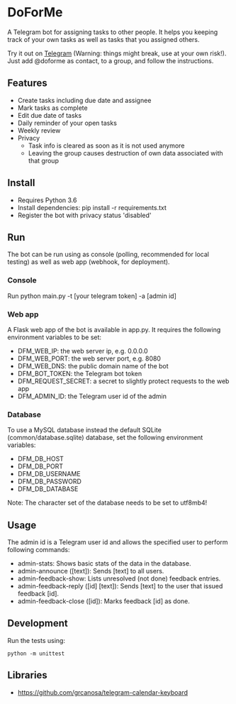 DoForMe
=======

A Telegram bot for assigning tasks to other people.
It helps you keeping track of your own tasks as well as tasks that you assigned others.

Try it out on [Telegram](https://telegram.me/doformebot) (Warning: things might break, use at your own risk!).
Just add @doforme as contact, to a group, and follow the instructions.

Features
--------

* Create tasks including due date and assignee
* Mark tasks as complete
* Edit due date of tasks
* Daily reminder of your open tasks
* Weekly review
* Privacy
  * Task info is cleared as soon as it is not used anymore
  * Leaving the group causes destruction of own data associated with that group


Install
-------

* Requires Python 3.6
* Install dependencies: pip install -r requirements.txt
* Register the bot with privacy status 'disabled'


Run
---

The bot can be run using as console (polling, recommended for local testing)
as well as web app (webhook, for deployment).

### Console

Run python main.py -t [your telegram token] -a [admin id]

### Web app

A Flask web app of the bot is available in app.py. It requires the following environment variables to be set:
* DFM_WEB_IP: the web server ip, e.g. 0.0.0.0
* DFM_WEB_PORT: the web server port, e.g. 8080
* DFM_WEB_DNS: the public domain name of the bot
* DFM_BOT_TOKEN: the Telegram bot token
* DFM_REQUEST_SECRET: a secret to slightly protect requests to the web app
* DFM_ADMIN_ID: the Telegram user id of the admin

### Database

To use a MySQL database instead the default SQLite (common/database.sqlite) database, set the following environment variables:
* DFM_DB_HOST
* DFM_DB_PORT
* DFM_DB_USERNAME
* DFM_DB_PASSWORD
* DFM_DB_DATABASE

Note: The character set of the database needs to be set to utf8mb4!


Usage
-----

The admin id is a Telegram user id and allows the specified user to perform following commands:

* admin-stats: Shows basic stats of the data in the database.
* admin-announce ([text]): Sends [text] to all users.
* admin-feedback-show: Lists unresolved (not done) feedback entries.
* admin-feedback-reply ([id] [text]): Sends [text] to the user that issued feedback [id].
* admin-feedback-close ([id]): Marks feedback [id] as done.


Development
-----------

Run the tests using:

    python -m unittest


Libraries
---------

* https://github.com/grcanosa/telegram-calendar-keyboard
